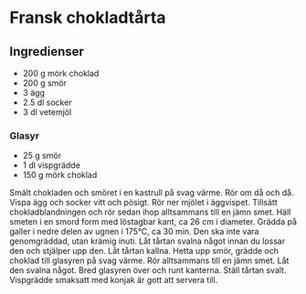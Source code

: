 # Fransk chokladtårta



## Ingredienser
* 200 g mörk choklad
* 200 g smör
* 3 ägg
* 2.5 dl socker
* 3 dl vetemjöl

### Glasyr
* 25 g smör
* 1 dl vispgrädde
* 150 g mörk choklad



Smält chokladen och smöret i en kastrull på svag värme. Rör om då och då.
Vispa ägg och socker vitt och pösigt. Rör ner mjölet i äggvispet.
Tillsätt chokladblandningen och rör sedan ihop alltsammans till en jämn smet. Häll smeten i en smord form med löstagbar kant, ca 26 cm i diameter.
Grädda på galler i nedre delen av ugnen i 175°C, ca 30 min. Den ska inte vara genomgräddad, utan krämig inuti. Låt tårtan svalna något innan du lossar den och stjälper upp den. Låt tårtan kallna.
Hetta upp smör, grädde och choklad till glasyren på svag värme. Rör alltsammans till en jämn smet. Låt den svalna något. Bred glasyren över och runt kanterna. Ställ tårtan svalt.
Vispgrädde smaksatt med konjak är gott att servera till.